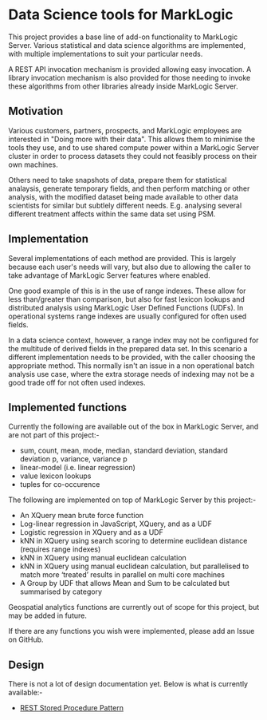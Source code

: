 # Data Science tools for MarkLogic

This project provides a base line of add-on functionality to MarkLogic Server. Various statistical and data
science algorithms are implemented, with multiple implementations to suit your particular needs.

A REST API invocation mechanism is provided allowing easy invocation. A library invocation mechanism is also
provided for those needing to invoke these algorithms from other libraries already inside MarkLogic Server.

## Motivation

Various customers, partners, prospects, and MarkLogic employees are interested in "Doing more with their data".
This allows them to minimise the tools they use, and to use shared compute power within a MarkLogic Server cluster
in order to process datasets they could not feasibly process on their own machines.

Others need to take snapshots of data, prepare them for statistical analaysis, generate temporary fields, and then
perform matching or other analysis, with the modified dataset being made available to other data scientists for
similar but subtlely different needs. E.g. analysing several different treatment affects within the same data set
using PSM.

## Implementation

Several implementations of each method are provided. This is largely because each user's needs will vary, but also
due to allowing the caller to take advantage of MarkLogic Server features where enabled.

One good example of this is in the use of range indexes. These allow for less than/greater than comparison, but also
for fast lexicon lookups and distributed analysis using MarkLogic User Defined Functions (UDFs). In operational
systems range indexes are usually configured for often used fields.

In a data science context, however, a range index may not be configured for the multitude of derived fields in the
prepared data set. In this scenario a different implementation needs to be provided, with the caller choosing the
appropriate method. This normally isn't an issue in a non operational batch analysis use case, where the extra storage
needs of indexing may not be a good trade off for not often used indexes.

## Implemented functions

Currently the following are available out of the box in MarkLogic Server, and are not part of this project:-

- sum, count, mean, mode, median, standard deviation, standard deviation p, variance, variance p
- linear-model (i.e. linear regression)
- value lexicon lookups
- tuples for co-occurence

The following are implemented on top of MarkLogic Server by this project:-

- An XQuery mean brute force function
- Log-linear regression in JavaScript, XQuery, and as a UDF
- Logistic regression in XQuery and as a UDF
- kNN in XQuery using search scoring to determine euclidean distance (requires range indexes)
- kNN in XQuery using manual euclidean calculation
- kNN in XQuery using manual euclidean calculation, but parallelised to match more ‘treated’ results in parallel on multi core machines
- A Group by UDF that allows Mean and Sum to be calculated but summarised by category

Geospatial analytics functions are currently out of scope for this project, but may be added in future.

If there are any functions you wish were implemented, please add an Issue on GitHub.

## Design

There is not a lot of design documentation yet. Below is what is currently available:-

- [REST Stored Procedure Pattern](./docs/pattern-reststoredprocedure.md)
